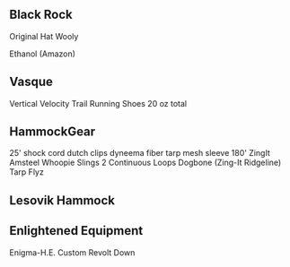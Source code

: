 ## Black Rock
Original Hat
Wooly

Ethanol (Amazon)

## Vasque
Vertical Velocity Trail Running Shoes 20 oz total

## HammockGear
25' shock cord
dutch clips
dyneema fiber tarp
mesh sleeve
180' ZingIt
Amsteel Whoopie Slings
2 Continuous Loops
Dogbone (Zing-It Ridgeline)
Tarp Flyz

## Lesovik Hammock

## Enlightened Equipment
Enigma-H.E. Custom
Revolt Down
